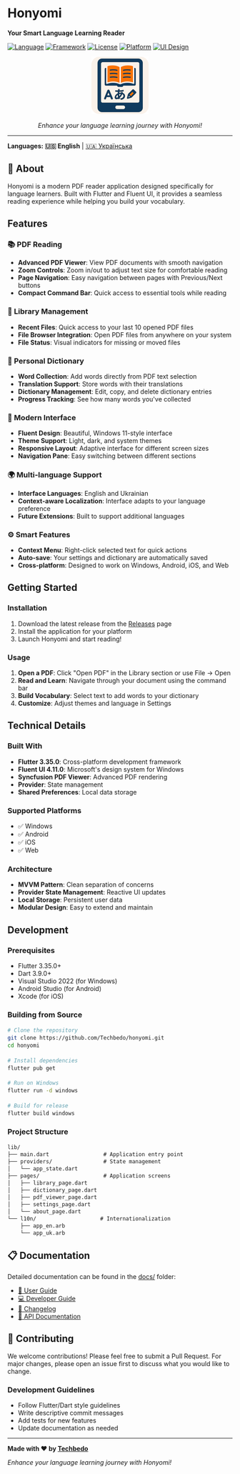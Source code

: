 # Honyomi

**Your Smart Language Learning Reader**

[![Language](https://img.shields.io/badge/Language-Dart-blue.svg)](https://dart.dev/)
[![Framework](https://img.shields.io/badge/Framework-Flutter-blue.svg)](https://flutter.dev/)
[![License](https://img.shields.io/badge/License-Apache%202.0-green.svg)](LICENSE)
[![Platform](https://img.shields.io/badge/Platform-Windows%20%7C%20Android%20%7C%20iOS%20%7C%20Web-lightgrey.svg)](https://flutter.dev/docs/development/tools/sdk/release-notes/supported-platforms)
[![UI Design](https://img.shields.io/badge/UI-Fluent%20Design-0078D4.svg)](https://github.com/bdlukaa/fluent_ui)

<div align="center">
  <img src="assets/icons/icon.png" alt="Honyomi Icon" width="128" height="128">
  
  *Enhance your language learning journey with Honyomi!*
</div>

---

**Languages:** **🇺🇸 English** | [🇺🇦 Українська](README_uk.md)

## 📖 About

Honyomi is a modern PDF reader application designed specifically for language learners. Built with Flutter and Fluent UI, it provides a seamless reading experience while helping you build your vocabulary.

## Features

### 📚 PDF Reading
- **Advanced PDF Viewer**: View PDF documents with smooth navigation
- **Zoom Controls**: Zoom in/out to adjust text size for comfortable reading
- **Page Navigation**: Easy navigation between pages with Previous/Next buttons
- **Compact Command Bar**: Quick access to essential tools while reading

### 📖 Library Management
- **Recent Files**: Quick access to your last 10 opened PDF files
- **File Browser Integration**: Open PDF files from anywhere on your system
- **File Status**: Visual indicators for missing or moved files

### 📝 Personal Dictionary
- **Word Collection**: Add words directly from PDF text selection
- **Translation Support**: Store words with their translations
- **Dictionary Management**: Edit, copy, and delete dictionary entries
- **Progress Tracking**: See how many words you've collected

### 🎨 Modern Interface
- **Fluent Design**: Beautiful, Windows 11-style interface
- **Theme Support**: Light, dark, and system themes
- **Responsive Layout**: Adaptive interface for different screen sizes
- **Navigation Pane**: Easy switching between different sections

### 🌍 Multi-language Support
- **Interface Languages**: English and Ukrainian
- **Context-aware Localization**: Interface adapts to your language preference
- **Future Extensions**: Built to support additional languages

### ⚙️ Smart Features
- **Context Menu**: Right-click selected text for quick actions
- **Auto-save**: Your settings and dictionary are automatically saved
- **Cross-platform**: Designed to work on Windows, Android, iOS, and Web

## Getting Started

### Installation

1. Download the latest release from the [Releases](https://github.com/Techbedo/honyomi/releases) page
2. Install the application for your platform
3. Launch Honyomi and start reading!

### Usage

1. **Open a PDF**: Click "Open PDF" in the Library section or use File → Open
2. **Read and Learn**: Navigate through your document using the command bar
3. **Build Vocabulary**: Select text to add words to your dictionary
4. **Customize**: Adjust themes and language in Settings

## Technical Details

### Built With
- **Flutter 3.35.0**: Cross-platform development framework
- **Fluent UI 4.11.0**: Microsoft's design system for Windows
- **Syncfusion PDF Viewer**: Advanced PDF rendering
- **Provider**: State management
- **Shared Preferences**: Local data storage

### Supported Platforms
- ✅ Windows
- ✅ Android
- ✅ iOS
- ✅ Web

### Architecture
- **MVVM Pattern**: Clean separation of concerns
- **Provider State Management**: Reactive UI updates
- **Local Storage**: Persistent user data
- **Modular Design**: Easy to extend and maintain

## Development

### Prerequisites
- Flutter 3.35.0+
- Dart 3.9.0+
- Visual Studio 2022 (for Windows)
- Android Studio (for Android)
- Xcode (for iOS)

### Building from Source

```bash
# Clone the repository
git clone https://github.com/Techbedo/honyomi.git
cd honyomi

# Install dependencies
flutter pub get

# Run on Windows
flutter run -d windows

# Build for release
flutter build windows
```

### Project Structure
```
lib/
├── main.dart                 # Application entry point
├── providers/                # State management
│   └── app_state.dart
├── pages/                    # Application screens
│   ├── library_page.dart
│   ├── dictionary_page.dart
│   ├── pdf_viewer_page.dart
│   ├── settings_page.dart
│   └── about_page.dart
└── l10n/                    # Internationalization
    ├── app_en.arb
    └── app_uk.arb
```

## 📋 Documentation

Detailed documentation can be found in the [docs/](docs/) folder:

- [📖 User Guide](docs/USER_GUIDE.md)
- [💻 Developer Guide](docs/DEVELOPER_GUIDE.md)
- [📝 Changelog](docs/CHANGELOG.md)
- [🔧 API Documentation](docs/API.md)

## 🤝 Contributing

We welcome contributions! Please feel free to submit a Pull Request. For major changes, please open an issue first to discuss what you would like to change.

### Development Guidelines
- Follow Flutter/Dart style guidelines
- Write descriptive commit messages
- Add tests for new features
- Update documentation as needed

---

**Made with ❤️ by [Techbedo](https://techbedo.com)**

*Enhance your language learning journey with Honyomi!*
